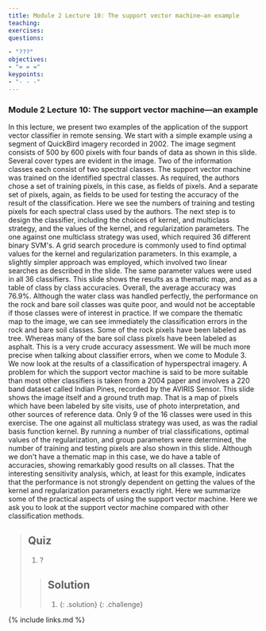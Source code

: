 ```yaml
---
title: Module 2 Lecture 10: The support vector machine—an example
teaching: 
exercises: 
questions:

- "???"
objectives:
- "= = ="
keypoints:
- "- - -"
---
```

### Module 2 Lecture 10: The support vector machine—an example

In this lecture, we present two examples of the application of the support vector classifier in remote sensing. We start with a simple example using a segment of QuickBird imagery recorded in 2002. The image segment consists of 500 by 600 pixels with four bands of data as shown in this slide. Several cover types are evident in the image. Two of the information classes each consist of two spectral classes. The support vector machine was trained on the identified spectral classes. As required, the authors chose a set of training pixels, in this case, as fields of pixels. And a separate set of pixels, again, as fields to be used for testing the accuracy of the result of the classification. Here we see the numbers of training and testing pixels for each spectral class used by the authors. The next step is to design the classifier, including the choices of kernel, and multiclass strategy, and the values of the kernel, and regularization parameters. The one against one multiclass strategy was used, which required 36 different binary SVM's. A grid search procedure is commonly used to find optimal values for the kernel and regularization parameters. In this example, a slightly simpler approach was employed, which involved two linear searches as described in the slide. The same parameter values were used in all 36 classifiers. This slide shows the results as a thematic map, and as a table of class by class accuracies. Overall, the average accuracy was 76.9%. Although the water class was handled perfectly, the performance on the rock and bare soil classes was quite poor, and would not be acceptable if those classes were of interest in practice. If we compare the thematic map to the image, we can see immediately the classification errors in the rock and bare soil classes. Some of the rock pixels have been labeled as tree. Whereas many of the bare soil class pixels have been labeled as asphalt. This is a very crude accuracy assessment. We will be much more precise when talking about classifier errors, when we come to Module 3. We now look at the results of a classification of hyperspectral imagery. A problem for which the support vector machine is said to be more suitable than most other classifiers is taken from a 2004 paper and involves a 220 band dataset called Indian Pines, recorded by the AVIRIS Sensor. This slide shows the image itself and a ground truth map. That is a map of pixels which have been labeled by site visits, use of photo interpretation, and other sources of reference data. Only 9 of the 16 classes were used in this exercise. The one against all multiclass strategy was used, as was the radial basis function kernel. By running a number of trial classifications, optimal values of the regularization, and group parameters were determined, the number of training and testing pixels are also shown in this slide. Although we don't have a thematic map in this case, we do have a table of accuracies, showing remarkably good results on all classes. That the interesting sensitivity analysis, which, at least for this example, indicates that the performance is not strongly dependent on getting the values of the kernel and regularization parameters exactly right. Here we summarize some of the practical aspects of using the support vector machine. Here we ask you to look at the support vector machine compared with other classification methods. 



> ## Quiz
>
> 1. ?
>
> > ## Solution
> >
> > 1. 
> >    {: .solution}
> >    {: .challenge}

{% include links.md %}